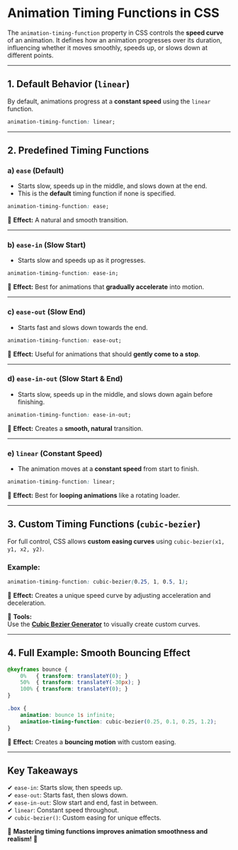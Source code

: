 # **Animation Timing Functions in CSS**  

The `animation-timing-function` property in CSS controls the **speed curve** of an animation. It defines how an animation progresses over its duration, influencing whether it moves smoothly, speeds up, or slows down at different points.

---

## **1. Default Behavior (`linear`)**  
By default, animations progress at a **constant speed** using the `linear` function.

```css
animation-timing-function: linear;
```

---

## **2. Predefined Timing Functions**  

### **a) `ease` (Default)**
- Starts slow, speeds up in the middle, and slows down at the end.  
- This is the **default** timing function if none is specified.  

```css
animation-timing-function: ease;
```

🎯 **Effect:** A natural and smooth transition.  

---

### **b) `ease-in` (Slow Start)**
- Starts slow and speeds up as it progresses.  

```css
animation-timing-function: ease-in;
```

🎯 **Effect:** Best for animations that **gradually accelerate** into motion.  

---

### **c) `ease-out` (Slow End)**
- Starts fast and slows down towards the end.  

```css
animation-timing-function: ease-out;
```

🎯 **Effect:** Useful for animations that should **gently come to a stop**.  

---

### **d) `ease-in-out` (Slow Start & End)**
- Starts slow, speeds up in the middle, and slows down again before finishing.  

```css
animation-timing-function: ease-in-out;
```

🎯 **Effect:** Creates a **smooth, natural** transition.  

---

### **e) `linear` (Constant Speed)**
- The animation moves at a **constant speed** from start to finish.  

```css
animation-timing-function: linear;
```

🎯 **Effect:** Best for **looping animations** like a rotating loader.  

---

## **3. Custom Timing Functions (`cubic-bezier`)**  

For full control, CSS allows **custom easing curves** using `cubic-bezier(x1, y1, x2, y2)`.  

### **Example:**
```css
animation-timing-function: cubic-bezier(0.25, 1, 0.5, 1);
```

🎯 **Effect:** Creates a unique speed curve by adjusting acceleration and deceleration.  

🔹 **Tools:**  
Use the **[Cubic Bezier Generator](https://cubic-bezier.com/)** to visually create custom curves.  

---

## **4. Full Example: Smooth Bouncing Effect**
```css
@keyframes bounce {
    0%   { transform: translateY(0); }
    50%  { transform: translateY(-30px); }
    100% { transform: translateY(0); }
}

.box {
    animation: bounce 1s infinite;
    animation-timing-function: cubic-bezier(0.25, 0.1, 0.25, 1.2);
}
```
🎯 **Effect:** Creates a **bouncing motion** with custom easing.  

---

## **Key Takeaways**
✔ `ease-in`: Starts slow, then speeds up.  
✔ `ease-out`: Starts fast, then slows down.  
✔ `ease-in-out`: Slow start and end, fast in between.  
✔ `linear`: Constant speed throughout.  
✔ `cubic-bezier()`: Custom easing for unique effects.  

🚀 **Mastering timing functions improves animation smoothness and realism!** 🎨